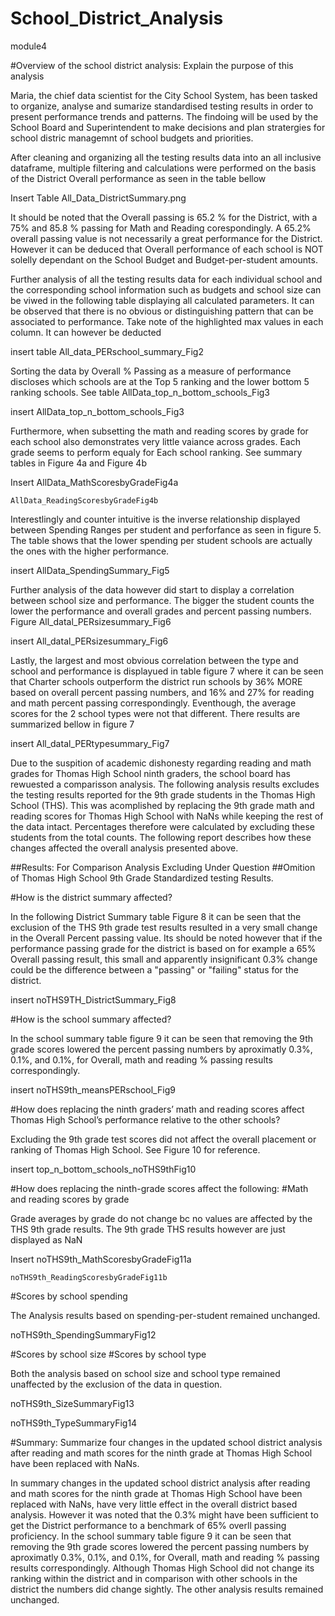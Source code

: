 # School_District_Analysis
module4


#Overview of the school district analysis: Explain the purpose of this analysis

Maria, the chief data scientist for the City School System, has been tasked to organize, analyse and sumarize standardised testing results in order to present performance trends and patterns.  The findoing will be used by the School Board and Superintendent to make decisions and plan stratergies for school distric managemnt of school budgets and priorities.

After cleaning and organizing all the testing results data into an all inclusive dataframe, multiple filtering and calculations were performed on the basis of the District Overall performance as seen in the table bellow

Insert Table All_Data_DistrictSummary.png

It should be noted that the Overall passing is 65.2 % for the District, with a 75% and 85.8 % passing for Math and Reading corespondingly.  A 65.2% overall passing value is not necessarily a great performance for the District.  However it can be deduced that Overall performance of each school is NOT solelly dependant on the School Budget and Budget-per-student amounts.

Further analysis of all the testing results data for each individual school and the corresponding school information such as budgets  and  school size can be viwed in the following table displaying all calculated parameters.  It can be observed that there is no obvious or distinguishing pattern that can be associated to performance.  Take note of the highlighted max values in each column.  It can however be deducted 

insert table All_data_PERschool_summary_Fig2

Sorting the data by Overall % Passing as a measure of performance discloses which schools are at the Top 5 ranking and the lower bottom 5 ranking schools.  See table AllData_top_n_bottom_schools_Fig3

insert AllData_top_n_bottom_schools_Fig3

Furthermore, when subsetting the math and reading scores by grade for each school also demonstrates very little vaiance across grades.  Each grade seems to perform equaly for Each school ranking. See summary tables in Figure 4a and Figure 4b

Insert AllData_MathScoresbyGradeFig4a
	
	AllData_ReadingScoresbyGradeFig4b

Interestlingly and counter intuitive is the inverse relationship displayed between Spending Ranges per student and perforfance as seen in figure 5.  The table shows that the lower spending per student schools are actually the ones with the higher performance.

insert AllData_SpendingSummary_Fig5


Further analysis of the data however did start to display a correlation between school size and performance.  The bigger the student counts the lower the performance and overall grades and percent passing numbers. Figure All_datal_PERsizesummary_Fig6

insert All_datal_PERsizesummary_Fig6

Lastly,  the largest and most obvious correlation between the type and school and performance is displayued in table figure 7  where it can be seen that Charter schools outperform the district run schools by 36% MORE based on overall percent passing numbers, and 16% and 27% for reading and math percent passing correspondingly.  Eventhough, the average scores for the 2 school types were not that different.  There results are summarized bellow in figure 7

insert All_datal_PERtypesummary_Fig7

 
Due to the suspition of academic dishonesty regarding reading and math grades for Thomas High School ninth graders, the school board has rewuested a comparisson analysis.  The following analysis results excludes the testing results reported for the 9th grade students in the Thomas High School (THS).  This was acomplished by replacing the 9th grade math and reading scores for Thomas High School with NaNs while keeping the rest of the data intact. Percentages therefore were calculated by excluding these students from the total counts.
The following report describes how these changes affected the overall analysis presented above.

##Results: For Comparison Analysis Excluding Under Question 
##Omition of Thomas High School 9th Grade Standardized testing Results.

#How is the district summary affected?

In the following District Summary table Figure 8 it can be seen that the exclusion of the THS 9th grade test results resulted in a very small change in the Overall Percent passing value.  Its should be noted however that if the performance passing grade for the district is based on for example a 65% Overall passing result, this small and apparently insignificant 0.3% change could be the difference between a "passing" or "failing" status for the district. 

insert noTHS9TH_DistrictSummary_Fig8

#How is the school summary affected?

In the school summary table figure 9 it can be seen that removing the 9th grade scores lowered the percent passing numbers by aproximatly 0.3%, 0.1%, and 0.1%, for Overall, math and reading % passing results correspondingly. 

insert noTHS9th_meansPERschool_Fig9

#How does replacing the ninth graders’ math and reading scores affect Thomas High School’s performance relative to the other schools?

Excluding the 9th grade test scores did not affect the overall placement or ranking of Thomas High School.  See Figure 10 for reference.

insert top_n_bottom_schools_noTHS9thFig10

#How does replacing the ninth-grade scores affect the following:
#Math and reading scores by grade

Grade averages by grade do not change bc no values are affected by the THS 9th grade results.  The 9th grade THS results however are just displayed as NaN

Insert noTHS9th_MathScoresbyGradeFig11a

	noTHS9th_ReadingScoresbyGradeFig11b

#Scores by school spending

The Analysis results based on spending-per-student remained unchanged.

noTHS9th_SpendingSummaryFig12

#Scores by school size
#Scores by school type

Both the analysis based on school size and school type remained unaffected by the exclusion of the data in question.

noTHS9th_SizeSummaryFig13

noTHS9th_TypeSummaryFig14

#Summary: Summarize four changes in the updated school district analysis after reading and math scores for the ninth grade at Thomas High School have been replaced with NaNs.

 In summary changes in the updated school district analysis after reading and math scores for the ninth grade at Thomas High School have been replaced with NaNs, have very little effect in the overall district based analysis.  However it was noted that the 0.3% might have been sufficient to get the District performance to a benchmark of 65% overll passing proficiency.
In the school summary table figure 9 it can be seen that removing the 9th grade scores lowered the percent passing numbers by aproximatly 0.3%, 0.1%, and 0.1%, for Overall, math and reading % passing results correspondingly. 
Although Thomas High School did not change its ranking within the district and in comparison with other schools in the district the numbers did change sightly.  The other analysis results remained unchanged.  